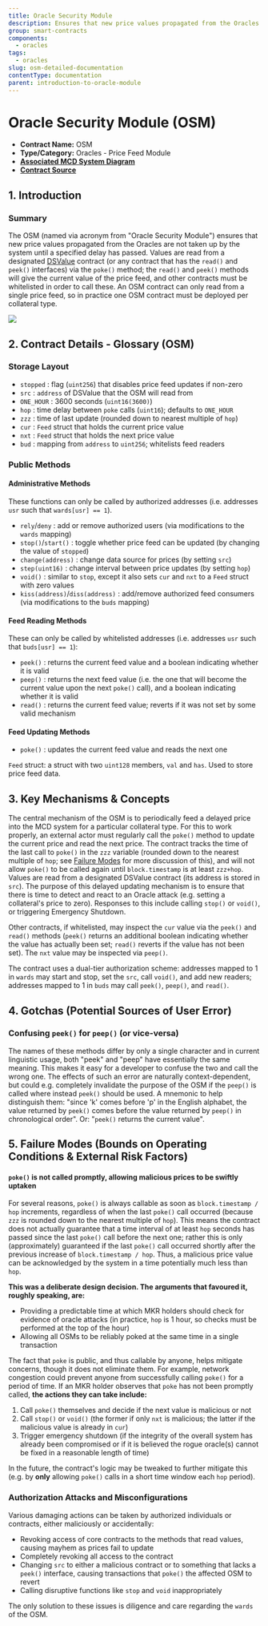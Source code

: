 ```yaml
---
title: Oracle Security Module
description: Ensures that new price values propagated from the Oracles are not taken up by the system until a specified delay has passed
group: smart-contracts
components:
  - oracles
tags:
  - oracles
slug: osm-detailed-documentation
contentType: documentation
parent: introduction-to-oracle-module
---
```


# Oracle Security Module (OSM)

- **Contract Name:** OSM
- **Type/Category:** Oracles - Price Feed Module
- [**Associated MCD System Diagram**](https://github.com/makerdao/dss/wiki#system-architecture)
- [**Contract Source**](https://github.com/makerdao/osm/blob/master/src/osm.sol)

## 1. Introduction

### Summary

The OSM (named via acronym from "Oracle Security Module") ensures that new price values propagated from the Oracles are not taken up by the system until a specified delay has passed. Values are read from a designated [DSValue](https://github.com/dapphub/ds-value) contract (or any contract that has the `read()` and `peek()` interfaces) via the `poke()` method; the `read()` and `peek()` methods will give the current value of the price feed, and other contracts must be whitelisted in order to call these. An OSM contract can only read from a single price feed, so in practice one OSM contract must be deployed per collateral type.

![](/images/documentation/osm.png)

## 2. Contract Details - Glossary (OSM)

### Storage Layout

- `stopped` : flag (`uint256`) that disables price feed updates if non-zero
- `src` : `address` of DSValue that the OSM will read from
- `ONE_HOUR` : 3600 seconds (`uint16(3600)`)
- `hop` : time delay between `poke` calls (`uint16`); defaults to `ONE_HOUR`
- `zzz` : time of last update (rounded down to nearest multiple of `hop`)
- `cur` : `Feed` struct that holds the current price value
- `nxt` : `Feed` struct that holds the next price value
- `bud` : mapping from `address` to `uint256`; whitelists feed readers

### Public Methods

#### Administrative Methods

These functions can only be called by authorized addresses (i.e. addresses `usr` such that `wards[usr] == 1`).

- `rely`/`deny` : add or remove authorized users (via modifications to the `wards` mapping)
- `stop()`/`start()` : toggle whether price feed can be updated (by changing the value of `stopped`)
- `change(address)` : change data source for prices (by setting `src`)
- `step(uint16)` : change interval between price updates (by setting `hop`)
- `void()` : similar to `stop`, except it also sets `cur` and `nxt` to a `Feed` struct with zero values
- `kiss(address)`/`diss(address)` : add/remove authorized feed consumers (via modifications to the `buds` mapping)

#### Feed Reading Methods

These can only be called by whitelisted addresses (i.e. addresses `usr` such that `buds[usr] == 1`):

- `peek()` : returns the current feed value and a boolean indicating whether it is valid
- `peep()` : returns the next feed value (i.e. the one that will become the current value upon the next `poke()` call), and a boolean indicating whether it is valid
- `read()` : returns the current feed value; reverts if it was not set by some valid mechanism

#### Feed Updating Methods

- `poke()` : updates the current feed value and reads the next one

`Feed` struct: a struct with two `uint128` members, `val` and `has`. Used to store price feed data.

## 3. Key Mechanisms & Concepts

The central mechanism of the OSM is to periodically feed a delayed price into the MCD system for a particular collateral type. For this to work properly, an external actor must regularly call the `poke()` method to update the current price and read the next price. The contract tracks the time of the last call to `poke()` in the `zzz` variable (rounded down to the nearest multiple of `hop`; see [Failure Modes](/documentation/osm-detailed-documentation) for more discussion of this), and will not allow `poke()` to be called again until `block.timestamp` is at least `zzz+hop`. Values are read from a designated DSValue contract (its address is stored in `src`). The purpose of this delayed updating mechanism is to ensure that there is time to detect and react to an Oracle attack (e.g. setting a collateral's price to zero). Responses to this include calling `stop()` or `void()`, or triggering Emergency Shutdown.

Other contracts, if whitelisted, may inspect the `cur` value via the `peek()` and `read()` methods (`peek()` returns an additional boolean indicating whether the value has actually been set; `read()` reverts if the value has not been set). The `nxt` value may be inspected via `peep()`.

The contract uses a dual-tier authorization scheme: addresses mapped to 1 in `wards` may start and stop, set the `src`, call `void()`, and add new readers; addresses mapped to 1 in `buds` may call `peek()`, `peep()`, and `read()`.

## 4. Gotchas (Potential Sources of User Error)

### Confusing `peek()` for `peep()` (or vice-versa)

The names of these methods differ by only a single character and in current linguistic usage, both "peek" and "peep" have essentially the same meaning. This makes it easy for a developer to confuse the two and call the wrong one. The effects of such an error are naturally context-dependent, but could e.g. completely invalidate the purpose of the OSM if the `peep()` is called where instead `peek()` should be used. A mnemonic to help distinguish them: "since 'k' comes before 'p' in the English alphabet, the value returned by `peek()` comes before the value returned by `peep()` in chronological order". Or: "`peek()` returns the current value".

## 5. Failure Modes (Bounds on Operating Conditions & External Risk Factors)

#### `poke()` is not called promptly, allowing malicious prices to be swiftly uptaken

For several reasons, `poke()` is always callable as soon as `block.timestamp / hop` increments, regardless of when the last `poke()` call occurred (because `zzz` is rounded down to the nearest multiple of `hop`). This means the contract does not actually guarantee that a time interval of at least `hop` seconds has passed since the last `poke()` call before the next one; rather this is only (approximately) guaranteed if the last `poke()` call occurred shortly after the previous increase of `block.timestamp / hop`. Thus, a malicious price value can be acknowledged by the system in a time potentially much less than `hop`.

**This was a deliberate design decision. The arguments that favoured it, roughly speaking, are:**

- Providing a predictable time at which MKR holders should check for evidence of oracle attacks (in practice, `hop` is 1 hour, so checks must be performed at the top of the hour)
- Allowing all OSMs to be reliably poked at the same time in a single transaction

The fact that `poke` is public, and thus callable by anyone, helps mitigate concerns, though it does not eliminate them. For example, network congestion could prevent anyone from successfully calling `poke()` for a period of time. If an MKR holder observes that `poke` has not been promptly called, **the actions they can take include:**

1. Call `poke()` themselves and decide if the next value is malicious or not
2. Call `stop()` or `void()` (the former if only `nxt` is malicious; the latter if the malicious value is already in `cur`)
3. Trigger emergency shutdown (if the integrity of the overall system has already been compromised or if it is believed the rogue oracle(s) cannot be fixed in a reasonable length of time)

In the future, the contract's logic may be tweaked to further mitigate this (e.g. by **only** allowing `poke()` calls in a short time window each `hop` period).

### Authorization Attacks and Misconfigurations

Various damaging actions can be taken by authorized individuals or contracts, either maliciously or accidentally:

- Revoking access of core contracts to the methods that read values, causing mayhem as prices fail to update
- Completely revoking all access to the contract
- Changing `src` to either a malicious contract or to something that lacks a `peek()` interface, causing transactions that `poke()` the affected OSM to revert
- Calling disruptive functions like `stop` and `void` inappropriately

The only solution to these issues is diligence and care regarding the `wards` of the OSM.
